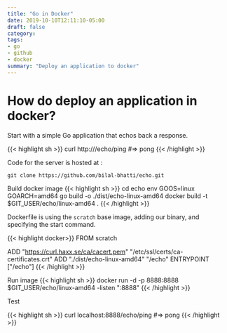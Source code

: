 ```yaml
---
title: "Go in Docker"
date: 2019-10-10T12:11:10-05:00
draft: false
category: 
tags:
- go
- github
- docker
summary: "Deploy an application to docker"
---
```

# How do deploy an application in docker?

Start with a simple Go application that echos back a response.

{{< highlight sh >}}
curl http://<host>/echo/ping
#=> pong
{{< /highlight >}}

Code for the server is hosted at :
```
git clone https://github.com/bilal-bhatti/echo.git
```


Build docker image
{{< highlight sh >}}
cd echo
env GOOS=linux GOARCH=amd64 go build -o ./dist/echo-linux-amd64
docker build -t $GIT_USER/echo/linux-amd64 .
{{< /highlight >}}

Dockerfile is using the `scratch` base image, adding our binary, and specifying the start command.

{{< highlight docker>}}
FROM scratch

ADD "https://curl.haxx.se/ca/cacert.pem" "/etc/ssl/certs/ca-certificates.crt"
ADD "./dist/echo-linux-amd64" "/echo"
ENTRYPOINT ["/echo"]
{{< /highlight >}}

Run image
{{< highlight sh >}}
docker run -d -p 8888:8888 $GIT_USER/echo/linux-amd64 -listen ":8888"
{{< /highlight >}}

Test

{{< highlight sh >}}
curl localhost:8888/echo/ping
#=> pong
{{< /highlight >}}
